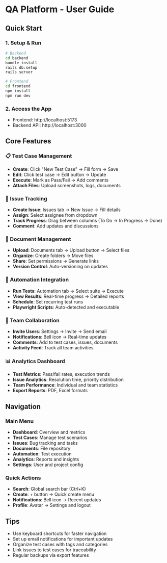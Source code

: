 # QA Platform - User Guide

## Quick Start

### 1. Setup & Run
```bash
# Backend
cd backend
bundle install
rails db:setup
rails server

# Frontend  
cd frontend
npm install
npm run dev
```

### 2. Access the App
- Frontend: http://localhost:5173
- Backend API: http://localhost:3000

## Core Features

### 📋 Test Case Management
- **Create**: Click "New Test Case" → Fill form → Save
- **Edit**: Click test case → Edit button → Update
- **Execute**: Mark as Pass/Fail → Add comments
- **Attach Files**: Upload screenshots, logs, documents

### 🎯 Issue Tracking  
- **Create Issue**: Issues tab → New Issue → Fill details
- **Assign**: Select assignee from dropdown
- **Track Progress**: Drag between columns (To Do → In Progress → Done)
- **Comment**: Add updates and discussions

### 📁 Document Management
- **Upload**: Documents tab → Upload button → Select files
- **Organize**: Create folders → Move files
- **Share**: Set permissions → Generate links
- **Version Control**: Auto-versioning on updates

### 🤖 Automation Integration
- **Run Tests**: Automation tab → Select suite → Execute
- **View Results**: Real-time progress → Detailed reports
- **Schedule**: Set recurring test runs
- **Playwright Scripts**: Auto-detected and executable

### 👥 Team Collaboration
- **Invite Users**: Settings → Invite → Send email
- **Notifications**: Bell icon → Real-time updates
- **Comments**: Add to test cases, issues, documents
- **Activity Feed**: Track all team activities

### 📊 Analytics Dashboard
- **Test Metrics**: Pass/fail rates, execution trends
- **Issue Analytics**: Resolution time, priority distribution  
- **Team Performance**: Individual and team statistics
- **Export Reports**: PDF, Excel formats

## Navigation

### Main Menu
- **Dashboard**: Overview and metrics
- **Test Cases**: Manage test scenarios
- **Issues**: Bug tracking and tasks
- **Documents**: File repository
- **Automation**: Test execution
- **Analytics**: Reports and insights
- **Settings**: User and project config

### Quick Actions
- **Search**: Global search bar (Ctrl+K)
- **Create**: + button → Quick create menu
- **Notifications**: Bell icon → Recent updates
- **Profile**: Avatar → Settings and logout

## Tips
- Use keyboard shortcuts for faster navigation
- Set up email notifications for important updates
- Organize test cases with tags and categories
- Link issues to test cases for traceability
- Regular backups via export features